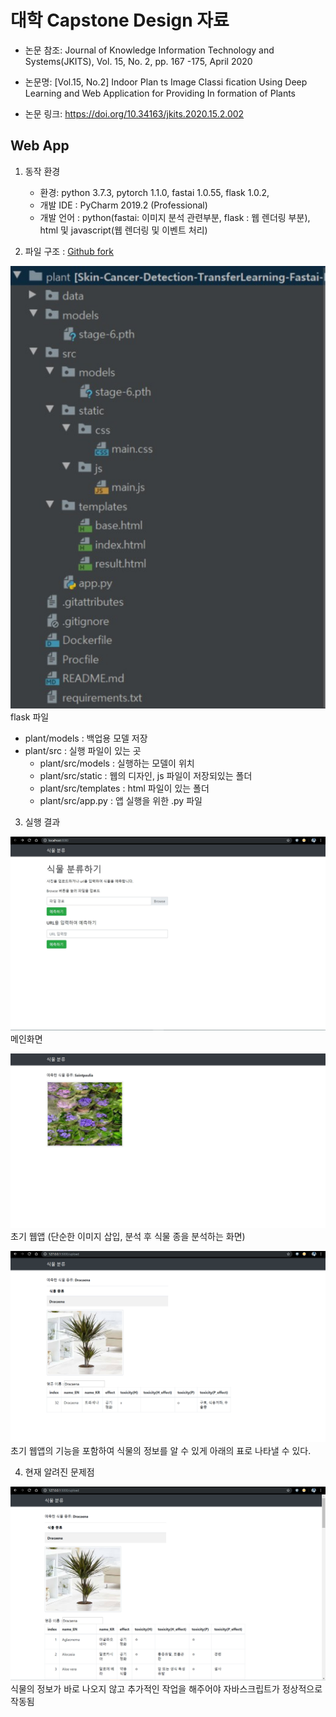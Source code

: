  # 대학 Capstone Design 자료
 - 논문 참조: Journal of Knowledge Information Technology and Systems(JKITS), Vol. 15, No. 2, pp. 167 -175, April 2020 
 - 논문명: [Vol.15, No.2] Indoor Plan ts Image Classi fication Using Deep Learning and Web Application for Providing In formation of Plants

 -  논문 링크: https://doi.org/10.34163/jkits.2020.15.2.002
 
 ## Web App

1. 동작 환경
    - 환경: python 3.7.3, pytorch 1.1.0, fastai 1.0.55, flask 1.0.2, 
    - 개발 IDE : PyCharm 2019.2 (Professional)
    - 개발 언어 : python(fastai: 이미지 분석 관련부분, flask : 웹 렌더링 부분), html 및 javascript(웹 렌더링 및 이벤트 처리)
    
2. 파일 구조 : [Github fork](https://github.com/dspanah/Skin-Cancer-Detection-TransferLearning-Fastai-Flask)

![tree](mdpicture/directory_tree.jpg)
flask 파일 
- plant/models : 백업용 모델 저장
- plant/src : 실행 파일이 있는 곳
  - plant/src/models : 실행하는 모델이 위치
  - plant/src/static : 웹의 디자인, js 파일이 저장되있는 폴더
  - plant/src/templates : html 파일이 있는 폴더
  - plant/src/app.py :  앱 실행을 위한 .py 파일

3. 실행 결과

![main](mdpicture/webserver_main.jpg)
메인화면

![result_Saintpaulia](mdpicture/result_Saintpaulia.jpg)
초기 웹앱 (단순한 이미지 삽입, 분석 후 식물 종을 분석하는 화면)

![result_Dracaena](mdpicture/result_Dracaena.png)
초기 웹앱의 기능을 포함하여 식물의 정보를 알 수 있게 아래의 표로 나타낼 수 있다.

4. 현재 알려진 문제점

![result_Dracaena](mdpicture/result_Dracaena_error.png)
식물의 정보가 바로 나오지 않고 추가적인 작업을 해주어야 자바스크립트가 정상적으로 작동됨

